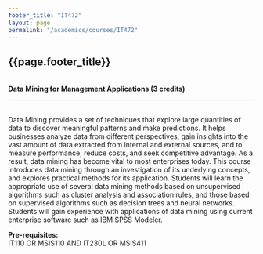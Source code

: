 ```yaml
---
footer_title: "IT472"
layout: page
permalink: "/academics/courses/IT472"
---
```


## {{page.footer_title}}

\
**Data Mining for Management Applications (3 credits)**

---

\
Data Mining provides a set of techniques that explore large quantities of data to discover meaningful patterns and make predictions. It helps businesses analyze data from different perspectives, gain insights into the vast amount of data extracted from internal and external sources, and to measure performance, reduce costs, and seek competitive advantage. As a result, data mining has become vital to most enterprises today. This course introduces data mining through an investigation of its underlying concepts, and explores practical methods for its application. Students will learn the appropriate use of several data mining methods based on unsupervised algorithms such as cluster analysis and association rules, and those based on supervised algorithms such as decision trees and neural networks. Students will gain experience with applications of data mining using current enterprise software such as IBM SPSS Modeler.

**Pre-requisites:**
\
IT110 OR MSIS110 AND IT230L OR MSIS411
